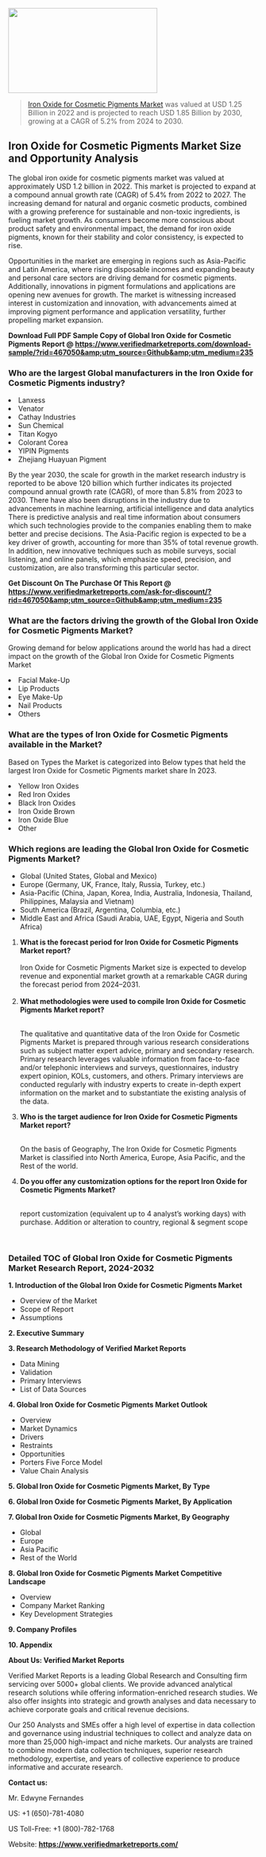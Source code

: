 <img src="https://ffe5etoiles.com/wp-content/uploads/2024/12/MST1-300x171.png" alt="" width="300" height="171" class="alignnone size-medium wp-image-20088" /><blockquote><p><p><a href="https://www.verifiedmarketreports.com/download-sample/?rid=467050&utm_source=Github&utm_medium=235" target="_blank">Iron Oxide for Cosmetic Pigments Market</a> was valued at USD 1.25 Billion in 2022 and is projected to reach USD 1.85 Billion by 2030, growing at a CAGR of 5.2% from 2024 to 2030.</p></blockquote><p><h2>Iron Oxide for Cosmetic Pigments Market Size and Opportunity Analysis</h2><p>The global iron oxide for cosmetic pigments market was valued at approximately USD 1.2 billion in 2022. This market is projected to expand at a compound annual growth rate (CAGR) of 5.4% from 2022 to 2027. The increasing demand for natural and organic cosmetic products, combined with a growing preference for sustainable and non-toxic ingredients, is fueling market growth. As consumers become more conscious about product safety and environmental impact, the demand for iron oxide pigments, known for their stability and color consistency, is expected to rise.</p><p>Opportunities in the market are emerging in regions such as Asia-Pacific and Latin America, where rising disposable incomes and expanding beauty and personal care sectors are driving demand for cosmetic pigments. Additionally, innovations in pigment formulations and applications are opening new avenues for growth. The market is witnessing increased interest in customization and innovation, with advancements aimed at improving pigment performance and application versatility, further propelling market expansion.</p></p><p class=""><strong>Download Full PDF Sample Copy of Global Iron Oxide for Cosmetic Pigments Report @ <a href="https://www.verifiedmarketreports.com/download-sample/?rid=467050&amp;utm_source=Github&amp;utm_medium=235" target="_blank">https://www.verifiedmarketreports.com/download-sample/?rid=467050&amp;utm_source=Github&amp;utm_medium=235</a></strong></p><h3 id="" class="">Who are the largest Global manufacturers in the Iron Oxide for Cosmetic Pigments industry?</h3><p><li>Lanxess</li><li> Venator</li><li> Cathay Industries</li><li> Sun Chemical</li><li> Titan Kogyo</li><li> Colorant Corea</li><li> YIPIN Pigments</li><li> Zhejiang Huayuan Pigment</li></p><div class=""><div class="" dir="" data-message-author-role="" data-message-id="" data-message-model-slug=""><div class=""><div class=""><div class=""><div class="" dir="" data-message-author-role="" data-message-id="" data-message-model-slug=""><div class=""><div class=""><p>By the year 2030, the scale for growth in the market research industry is reported to be above 120 billion which further indicates its projected compound annual growth rate (CAGR), of more than 5.8% from 2023 to 2030. There have also been disruptions in the industry due to advancements in machine learning, artificial intelligence and data analytics There is predictive analysis and real time information about consumers which such technologies provide to the companies enabling them to make better and precise decisions. The Asia-Pacific region is expected to be a key driver of growth, accounting for more than 35% of total revenue growth. In addition, new innovative techniques such as mobile surveys, social listening, and online panels, which emphasize speed, precision, and customization, are also transforming this particular sector.</p><p><strong>Get Discount On The Purchase Of This Report @&nbsp; <a href="https://www.verifiedmarketreports.com/ask-for-discount/?rid=467050&amp;utm_source=Github&amp;utm_medium=235" target="_blank">https://www.verifiedmarketreports.com/ask-for-discount/?rid=467050&amp;utm_source=Github&amp;utm_medium=235</a></strong></p></div></div></div></div></div></div></div></div><h3 id="" class="">What are the factors driving the growth of the Global Iron Oxide for Cosmetic Pigments Market?</h3><p id="" class="">Growing demand for below applications around the world has had a direct impact on the growth of the Global Iron Oxide for Cosmetic Pigments Market</p><p id="" class=""><li>Facial Make-Up</li><li> Lip Products</li><li> Eye Make-Up</li><li> Nail Products</li><li> Others</li></p><h3 id="" class="">What are the types of Iron Oxide for Cosmetic Pigments available in the Market?</h3><p id="" class="">Based on Types the Market is categorized into Below types that held the largest Iron Oxide for Cosmetic Pigments market share In 2023.</p><p id="" class=""><li>Yellow Iron Oxides</li><li> Red Iron Oxides</li><li> Black Iron Oxides</li><li> Iron Oxide Brown</li><li> Iron Oxide Blue</li><li> Other</li></p><h3 id="" class="">Which regions are leading the Global Iron Oxide for Cosmetic Pigments Market?</h3><ul><li>Global (United States, Global and Mexico)</li><li>Europe (Germany, UK, France, Italy, Russia, Turkey, etc.)</li><li>Asia-Pacific (China, Japan, Korea, India, Australia, Indonesia, Thailand, Philippines, Malaysia and Vietnam)</li><li>South America (Brazil, Argentina, Columbia, etc.)</li><li>Middle East and Africa (Saudi Arabia, UAE, Egypt, Nigeria and South Africa)</li></ul><p><ol><li><strong>What is the forecast period for Iron Oxide for Cosmetic Pigments Market report?<br /></strong><br /><span data-sheets-root="1" data-sheets-value="{&quot;1&quot;:2,&quot;2&quot;:&quot;XXXX size is expected to develop revenue and exponential market growth at a remarkable CAGR during the forecast period from 2024&ndash;2030.&quot;}" data-sheets-userformat="{&quot;2&quot;:12674,&quot;4&quot;:{&quot;1&quot;:2,&quot;2&quot;:16776960},&quot;10&quot;:2,&quot;11&quot;:0,&quot;15&quot;:&quot;Arial&quot;,&quot;16&quot;:12}">Iron Oxide for Cosmetic Pigments Market size is expected to develop revenue and exponential market growth at a remarkable CAGR during the forecast period from 2024&ndash;2031.</span><br /><br /></li><li><strong>What methodologies were used to compile Iron Oxide for Cosmetic Pigments Market report?<br /><br /></strong><p>The qualitative and quantitative data of the&nbsp;Iron Oxide for Cosmetic Pigments Market is prepared through various research considerations such as subject matter expert advice, primary and secondary research. Primary research leverages valuable information from face-to-face and/or telephonic interviews and surveys, questionnaires, industry expert opinion, KOLs, customers, and others. Primary interviews are conducted regularly with industry experts to create in-depth expert information on the market and to substantiate the existing analysis of the data.&nbsp;</p></li><li><strong>Who is the target audience for Iron Oxide for Cosmetic Pigments Market report?<br /><br /></strong><p>On the basis of Geography, The&nbsp;Iron Oxide for Cosmetic Pigments Market is classified into North America, Europe, Asia Pacific, and the Rest of the world.</p></li><li><strong>Do you offer any customization options for the report Iron Oxide for Cosmetic Pigments Market?<br /><br /></strong><p>report customization (equivalent up to 4 analyst&rsquo;s working days) with purchase. Addition or alteration to country, regional &amp; segment scope</p><p>&nbsp;</p></li></ol></p><h3 id="" class="">Detailed TOC of Global Iron Oxide for Cosmetic Pigments Market Research Report, 2024-2032</h3><p id="" class=""><strong>1. Introduction of the Global Iron Oxide for Cosmetic Pigments Market</strong></p><ul><li>Overview of the Market</li><li>Scope of Report</li><li>Assumptions</li></ul><p id="" class=""><strong>2. Executive Summary</strong></p><p id="" class=""><strong>3. Research Methodology of&nbsp;Verified Market Reports</strong></p><ul><li>Data Mining</li><li>Validation</li><li>Primary Interviews</li><li>List of Data Sources</li></ul><p id="" class=""><strong>4. Global Iron Oxide for Cosmetic Pigments Market Outlook</strong></p><ul><li>Overview</li><li>Market Dynamics</li><li>Drivers</li><li>Restraints</li><li>Opportunities</li><li>Porters Five Force Model</li><li>Value Chain Analysis</li></ul><p id="" class=""><strong>5. Global Iron Oxide for Cosmetic Pigments Market, By&nbsp;Type</strong></p><p id="" class=""><strong>6. Global Iron Oxide for Cosmetic Pigments Market, By Application</strong></p><p id="" class=""><strong>7. Global Iron Oxide for Cosmetic Pigments Market, By Geography</strong></p><ul><li>Global</li><li>Europe</li><li>Asia Pacific</li><li>Rest of the World</li></ul><p id="" class=""><strong>8. Global Iron Oxide for Cosmetic Pigments Market Competitive Landscape</strong></p><ul><li>Overview</li><li>Company Market Ranking</li><li>Key Development Strategies</li></ul><p id="" class=""><strong>9. Company Profiles</strong></p><p id="" class=""><strong>10. Appendix</strong></p><p id="" class=""><strong>About Us: Verified Market Reports</strong></p><p id="" class="">Verified Market Reports is a leading Global Research and Consulting firm servicing over 5000+ global clients. We provide advanced analytical research solutions while offering information-enriched research studies. We also offer insights into strategic and growth analyses and data necessary to achieve corporate goals and critical revenue decisions.</p><p id="" class="">Our 250 Analysts and SMEs offer a high level of expertise in data collection and governance using industrial techniques to collect and analyze data on more than 25,000 high-impact and niche markets. Our analysts are trained to combine modern data collection techniques, superior research methodology, expertise, and years of collective experience to produce informative and accurate research.</p><p id="" class=""><strong>Contact us:</strong></p><p id="" class="">Mr. Edwyne Fernandes</p><p id="" class="">US: +1 (650)-781-4080</p><p id="" class="">US Toll-Free: +1 (800)-782-1768</p><p id="" class="">Website: <a target="" data-test-app-aware-link=""><strong>https://www.verifiedmarketreports.com/</strong></a></p>
